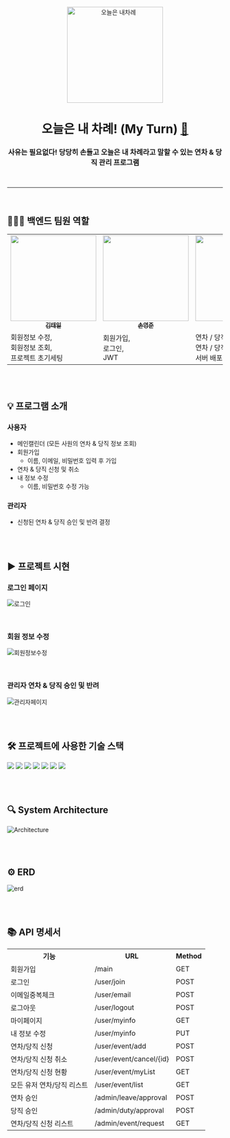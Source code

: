 <br>

<div align="center">

<img width="224" alt="오늘은 내차례" src="https://github.com/MINI-TEAM8-FC/BE_my_turn/assets/43840220/b1d3288f-b22c-4fc3-93a3-33744871fd95">

# 오늘은 내 차례! (My Turn) [🔗](https://my-turn.netlify.app)

### 사유는 필요없다! 당당히 손들고 오늘은 내 차례라고 말할 수 있는 연차 & 당직 관리 프로그램 

<br>

</div>

---
<br>

## 🧑🏻‍💻 백엔드 팀원 역할

 <table>
    <tbody>
      <tr>
        <td align="center"><a href="https://github.com/james-taeil">
          <img src="https://avatars.githubusercontent.com/u/71359732?v=4" width="200px;" alt=""/><br /><sub><b>김태일</b></sub></a><br />
        </td>
        <td align="center"><a href="https://github.com/sohn919">
          <img src="https://avatars.githubusercontent.com/u/84082544?v=4" width="200px;" alt=""/><br /><sub><b>손영준</b></sub></a><br />
        </td>
        <td align="center"><a href="https://github.com/miyounlee">
          <img src="https://avatars.githubusercontent.com/u/43840220?v=4" width="200px;" alt=""/><br /><sub><b>이미연</b></sub></a><br />
        </td>
        <td align="center"><a href="https://github.com/MebukiYamashi">
          <img src="https://avatars.githubusercontent.com/u/91310994?v=4" width="200px;" alt=""/><br /><sub><b>이성민</b></sub></a><br />
        </td>
      </tr>
      <tr>
        <td>
          회원정보 수정,<br />회원정보 조회,<br />프로젝트 초기세팅
        </td>
        <td>
          회원가입,<br />로그인,<br />JWT
        </td>
        <td>
          연차 / 당직 신청,<br />연차 / 당직 취소,<br />서버 배포
        </td>
        <td>
          관리자 연차 / 당직 승인,<br />관리자 연차 / 당직 조회
        </td>
      </tr>
    </tbody>
  </table>
<br><br>

## 💡 프로그램 소개
### 사용자
- 메인캘린더 (모든 사원의 연차 & 당직 정보 조회)
- 회원가입
  - 이름, 이메일, 비밀번호 입력 후 가입
- 연차 & 당직 신청 및 취소
- 내 정보 수정
  - 이름, 비밀번호 수정 가능

### 관리자
- 신청된 연차 & 당직 승인 및 반려 결정

<br><br>

## ▶️ 프로젝트 시현

### 로그인 페이지

![로그인](https://github.com/MINI-TEAM8-FC/BE_my_turn/assets/43840220/8f2b31b0-0198-4a55-b357-9366dca4aa40)

<br>

### 회원 정보 수정

![회원정보수정](https://github.com/MINI-TEAM8-FC/BE_my_turn/assets/43840220/7a62bc52-ef42-4ba8-be4c-8cd256ab60a8)

<br>

### 관리자 연차 & 당직 승인 및 반려 

![관리자페이지](https://github.com/MINI-TEAM8-FC/BE_my_turn/assets/43840220/02910ea3-ad39-4b5a-bb2c-9694840c6a6f)


<br><br>

## 🛠️ 프로젝트에 사용한 기술 스택
<img src="https://img.shields.io/badge/SpringBoot-6DB33F?style=for-the-badge&logo=springboot&logoColor=white"> 
<img src="https://img.shields.io/badge/Spring Security-6DB33F?style=for-the-badge&logo=springsecurity&logoColor=white"> 
<img src="https://img.shields.io/badge/Spring Data JPA-6DB33F?style=for-the-badge&logo=spring&logoColor=white"> 
<img src="https://img.shields.io/badge/Java 11-FF160B?style=for-the-badge&logo=java&logoColor=white"> 
<img src="https://img.shields.io/badge/Gradle-02303A?style=for-the-badge&logo=gradle&logoColor=white"> 
<img src="https://img.shields.io/badge/MySQL-4479A1?style=for-the-badge&logo=mysql&logoColor=white">
<img src="https://img.shields.io/badge/Amazon AWS-41454A?style=for-the-badge&logo=amazonaws&logoColor=white">

<br><br>


## 🔍 System Architecture
![Architecture](https://github.com/MINI-TEAM8-FC/BE_my_turn/assets/43840220/8af7775f-473e-40cf-8f94-9be5e373fd21)

<br><br>

## ⚙️ ERD
![erd](https://github.com/MINI-TEAM8-FC/BE_my_turn/assets/43840220/5bcd76c6-a09f-4dcb-93d3-1cfae845f18f)

<br><br>

## 📚 API 명세서
<table border="0">
	<th>기능</th>
	<th>URL</th>
  <th>Method</th>
	<tr>
	    <td>회원가입</td>
	    <td>/main</td>
      <td>GET</td>
	</tr>
	<tr>
	    <td>로그인</td>
	    <td>/user/join</td>
      <td>POST</td>
	</tr>
  <tr>
	    <td>이메일중복체크</td>
	    <td>/user/email</td>
      <td>POST</td>
	</tr>
  <tr>
	    <td>로그아웃</td>
	    <td>/user/logout</td>
      <td>POST</td>
	</tr>
  <tr>
	    <td>마이페이지</td>
	    <td>/user/myinfo</td>
      <td>GET</td>
  <tr>
	    <td>내 정보 수정</td>
	    <td>/user/myinfo</td>
      <td>PUT</td>
	</tr>
  <tr>
	    <td>연차/당직 신청</td>
	    <td>/user/event/add</td>
      <td>POST</td>
	</tr>
  <tr>
	    <td>연차/당직 신청 취소</td>
	    <td>/user/event/cancel/{id}</td>
      <td>POST</td>
	</tr>
  <tr>
	    <td>연차/당직 신청 현황</td>
	    <td>/user/event/myList</td>
      <td>GET</td>
	</tr>
  <tr>
	    <td>모든 유저 연차/당직 리스트</td>
	    <td>/user/event/list</td>
      <td>GET</td>
	</tr>
  <tr>
	    <td>연차 승인</td>
	    <td>/admin/leave/approval</td>
      <td>POST</td>
	</tr>
  <tr>
	    <td>당직 승인</td>
	    <td>/admin/duty/approval</td>
      <td>POST</td>
	</tr>
  <tr>
	    <td>연차/당직 신청 리스트</td>
	    <td>/admin/event/request</td>
      <td>GET</td>
	</tr>
</table>

